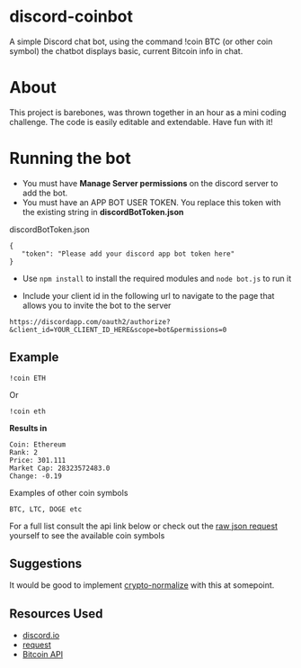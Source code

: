 # discord-coinbot
A simple Discord chat bot, using the command !coin BTC (or other coin symbol) the chatbot displays basic, current Bitcoin info in chat.

# About

This project is barebones, was thrown together in an hour as a mini coding challenge. The code is easily editable and extendable. Have fun with it!

# Running the bot

* You must have **Manage Server permissions** on the discord server to add the bot.
* You must have an APP BOT USER TOKEN. You replace this token with the existing string in **discordBotToken.json**

discordBotToken.json

```` 
{
   "token": "Please add your discord app bot token here"
}
````

* Use ```` npm install ```` to install the required modules and ```` node bot.js ```` to run it

* Include your client id in the following url to navigate to the page that allows you to invite the bot to the server

````https://discordapp.com/oauth2/authorize?&client_id=YOUR_CLIENT_ID_HERE&scope=bot&permissions=0````

## Example

````
!coin ETH
````

Or

````
!coin eth
````

**Results in**

````
Coin: Ethereum
Rank: 2
Price: 301.111
Market Cap: 28323572483.0
Change: -0.19
````

Examples of other coin symbols

````
BTC, LTC, DOGE etc
````

For a full list consult the api link below or check out the [raw json request](https://api.coinmarketcap.com/v1/ticker/) yourself to see the available coin symbols 

## Suggestions

It would be good to implement [crypto-normalize](https://www.npmjs.com/package/crypto-normalize) with this at somepoint.

## Resources Used

* [discord.io](https://github.com/izy521/discord.io)
* [request](https://github.com/request/request)
* [Bitcoin API](https://coinmarketcap.com/api/)
